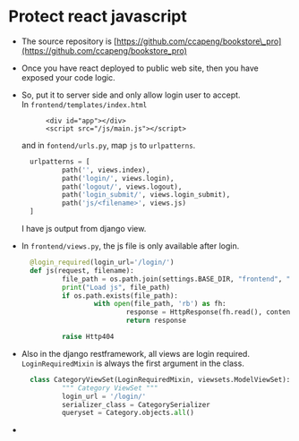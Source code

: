 # Protect react javascript

* The source repository is [https://github.com/ccapeng/bookstore\_pro](https://github.com/ccapeng/bookstore_pro)
* Once you have react deployed to public web site, then you have exposed your code logic.
* So, put it to server side and only allow login user to accept.  
  In `frontend/templates/index.html`

  ```markup
        <div id="app"></div>
        <script src="/js/main.js"></script>
  ```

  and in `fontend/urls.py`, map `js` to `urlpatterns`.

  ```python
    urlpatterns = [
            path('', views.index),
            path('login/', views.login),
            path('logout/', views.logout),
            path('login_submit/', views.login_submit),
            path('js/<filename>', views.js)
    ]
  ```

  I have js output from django view.

* In `frontend/views.py`, the js file is only available after login.

  ```python
    @login_required(login_url='/login/')
    def js(request, filename):
            file_path = os.path.join(settings.BASE_DIR, "frontend", "js", filename)
            print("Load js", file_path)
            if os.path.exists(file_path):
                    with open(file_path, 'rb') as fh:
                            response = HttpResponse(fh.read(), content_type="application/javascript")
                            return response

            raise Http404
  ```

* Also in the django restframework, all views are login required.  
  `LoginRequiredMixin` is always the first argument in the class.

  ```python
    class CategoryViewSet(LoginRequiredMixin, viewsets.ModelViewSet):
            """ Category ViewSet """
            login_url = '/login/'
            serializer_class = CategorySerializer
            queryset = Category.objects.all()
  ```

-

